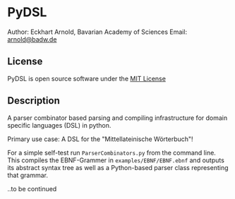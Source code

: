 PyDSL
=====


Author: Eckhart Arnold, Bavarian Academy of Sciences
Email:  arnold@badw.de


License
-------

PyDSL is open source software under the [MIT License](https://opensource.org/licenses/MIT)



Description
-----------


A parser combinator based parsing and compiling infrastructure for domain
specific languages (DSL) in python.

Primary use case: A DSL for the "Mittellateinische Wörterbuch"!

For a simple self-test run `ParserCombinators.py` from the command line. This compiles the EBNF-Grammer in
`examples/EBNF/EBNF.ebnf` and outputs its abstract syntax tree as well as a Python-based parser class representing
that grammar.

..to be continued